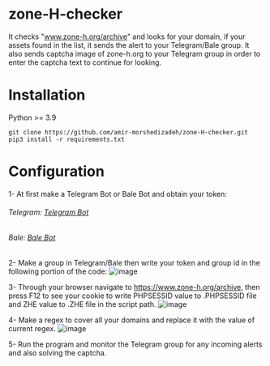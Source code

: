 # zone-H-checker
It checks "www.zone-h.org/archive" and looks for your domain, if your assets found in the list, it sends the alert to your Telegram/Bale group.
It also sends captcha image of zone-h.org to your Telegram group in order to enter the captcha text to continue for looking.

# Installation
Python >= 3.9
```
git clone https://github.com/amir-morshedizadeh/zone-H-checker.git
pip3 install -r requirements.txt
```

# Configuration
1- At first make a Telegram Bot or Bale Bot and obtain your token:

###### Telegram:  [Telegram Bot](https://core.telegram.org/bots#how-do-i-create-a-bot)
###### Bale:  [Bale Bot](https://dev.bale.ai/quick-start)

2- Make a group in Telegram/Bale then write your token and group id in the following portion of the code:
![image](https://user-images.githubusercontent.com/83567836/210405957-01ca30e4-cbeb-49c6-a99d-d195a791943a.png)

3- Through your browser navigate to https://www.zone-h.org/archive,
then press F12 to see your cookie to write PHPSESSID value to .PHPSESSID file and ZHE value to .ZHE file in the script path.
![image](https://user-images.githubusercontent.com/83567836/206893340-773d844c-bc31-4975-aee8-cb5fbb1b6715.png)

4- Make a regex to cover all your domains and replace it with the value of current regex.
![image](https://user-images.githubusercontent.com/83567836/206894505-f42a81fa-ab39-4d45-ad5f-d24629300f4b.png)

5- Run the program and monitor the Telegram group for any incoming alerts and also solving the captcha.
